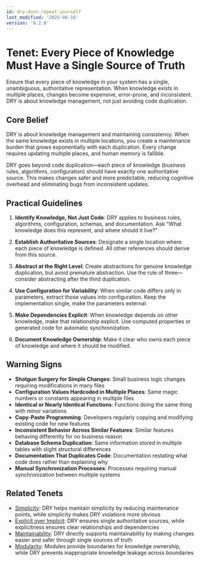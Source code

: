 ```yaml
---
id: dry-dont-repeat-yourself
last_modified: '2025-06-16'
version: '0.2.0'
---
```

# Tenet: Every Piece of Knowledge Must Have a Single Source of Truth

Ensure that every piece of knowledge in your system has a single, unambiguous,
authoritative representation. When knowledge exists in multiple places, changes
become expensive, error-prone, and inconsistent. DRY is about knowledge
management, not just avoiding code duplication.

## Core Belief

DRY is about knowledge management and maintaining consistency. When the same knowledge exists in multiple locations, you create a maintenance burden that grows exponentially with each duplication. Every change requires updating multiple places, and human memory is fallible.

DRY goes beyond code duplication—each piece of knowledge (business rules, algorithms, configuration) should have exactly one authoritative source. This makes changes safer and more predictable, reducing cognitive overhead and eliminating bugs from inconsistent updates.

## Practical Guidelines

1. **Identify Knowledge, Not Just Code**: DRY applies to business rules, algorithms, configuration, schemas, and documentation. Ask "What knowledge does this represent, and where should it live?"

2. **Establish Authoritative Sources**: Designate a single location where each piece of knowledge is defined. All other references should derive from this source.

3. **Abstract at the Right Level**: Create abstractions for genuine knowledge duplication, but avoid premature abstraction. Use the rule of three—consider abstracting after the third duplication.

4. **Use Configuration for Variability**: When similar code differs only in parameters, extract those values into configuration. Keep the implementation single, make the parameters external.

5. **Make Dependencies Explicit**: When knowledge depends on other knowledge, make that relationship explicit. Use computed properties or generated code for automatic synchronization.

6. **Document Knowledge Ownership**: Make it clear who owns each piece of knowledge and where it should be modified.

## Warning Signs

- **Shotgun Surgery for Simple Changes**: Small business logic changes requiring modifications in many files
- **Configuration Values Hardcoded in Multiple Places**: Same magic numbers or constants appearing in multiple files
- **Identical or Nearly Identical Functions**: Functions doing the same thing with minor variations
- **Copy-Paste Programming**: Developers regularly copying and modifying existing code for new features
- **Inconsistent Behavior Across Similar Features**: Similar features behaving differently for no business reason
- **Database Schema Duplication**: Same information stored in multiple tables with slight structural differences
- **Documentation That Duplicates Code**: Documentation restating what code does rather than explaining why
- **Manual Synchronization Processes**: Processes requiring manual synchronization between multiple systems

## Related Tenets

- [Simplicity](simplicity.md): DRY helps maintain simplicity by reducing maintenance points, while simplicity makes DRY violations more obvious
- [Explicit over Implicit](explicit-over-implicit.md): DRY ensures single authoritative sources, while explicitness ensures clear relationships and dependencies
- [Maintainability](maintainability.md): DRY directly supports maintainability by making changes easier and safer through single sources of truth
- [Modularity](modularity.md): Modules provide boundaries for knowledge ownership, while DRY prevents inappropriate knowledge leakage across boundaries
